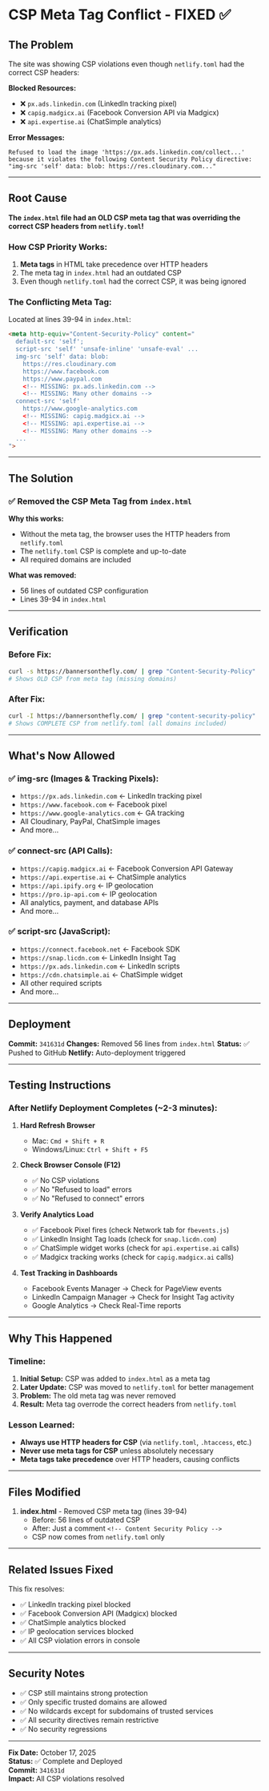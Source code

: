 # CSP Meta Tag Conflict - FIXED ✅

## The Problem

The site was showing CSP violations even though `netlify.toml` had the correct CSP headers:

**Blocked Resources:**
- ❌ `px.ads.linkedin.com` (LinkedIn tracking pixel)
- ❌ `capig.madgicx.ai` (Facebook Conversion API via Madgicx)
- ❌ `api.expertise.ai` (ChatSimple analytics)

**Error Messages:**
```
Refused to load the image 'https://px.ads.linkedin.com/collect...' 
because it violates the following Content Security Policy directive: 
"img-src 'self' data: blob: https://res.cloudinary.com..."
```

---

## Root Cause

**The `index.html` file had an OLD CSP meta tag that was overriding the correct CSP headers from `netlify.toml`!**

### How CSP Priority Works:
1. **Meta tags** in HTML take precedence over HTTP headers
2. The meta tag in `index.html` had an outdated CSP
3. Even though `netlify.toml` had the correct CSP, it was being ignored

### The Conflicting Meta Tag:
Located at lines 39-94 in `index.html`:
```html
<meta http-equiv="Content-Security-Policy" content="
  default-src 'self';
  script-src 'self' 'unsafe-inline' 'unsafe-eval' ...
  img-src 'self' data: blob: 
    https://res.cloudinary.com 
    https://www.facebook.com 
    https://www.paypal.com 
    <!-- MISSING: px.ads.linkedin.com -->
    <!-- MISSING: Many other domains -->
  connect-src 'self' 
    https://www.google-analytics.com 
    <!-- MISSING: capig.madgicx.ai -->
    <!-- MISSING: api.expertise.ai -->
    <!-- MISSING: Many other domains -->
  ...
">
```

---

## The Solution

### ✅ Removed the CSP Meta Tag from `index.html`

**Why this works:**
- Without the meta tag, the browser uses the HTTP headers from `netlify.toml`
- The `netlify.toml` CSP is complete and up-to-date
- All required domains are included

**What was removed:**
- 56 lines of outdated CSP configuration
- Lines 39-94 in `index.html`

---

## Verification

### Before Fix:
```bash
curl -s https://bannersonthefly.com/ | grep "Content-Security-Policy"
# Shows OLD CSP from meta tag (missing domains)
```

### After Fix:
```bash
curl -I https://bannersonthefly.com/ | grep "content-security-policy"
# Shows COMPLETE CSP from netlify.toml (all domains included)
```

---

## What's Now Allowed

### ✅ img-src (Images & Tracking Pixels):
- `https://px.ads.linkedin.com` ← LinkedIn tracking pixel
- `https://www.facebook.com` ← Facebook pixel
- `https://www.google-analytics.com` ← GA tracking
- All Cloudinary, PayPal, ChatSimple images
- And more...

### ✅ connect-src (API Calls):
- `https://capig.madgicx.ai` ← Facebook Conversion API Gateway
- `https://api.expertise.ai` ← ChatSimple analytics
- `https://api.ipify.org` ← IP geolocation
- `https://pro.ip-api.com` ← IP geolocation
- All analytics, payment, and database APIs
- And more...

### ✅ script-src (JavaScript):
- `https://connect.facebook.net` ← Facebook SDK
- `https://snap.licdn.com` ← LinkedIn Insight Tag
- `https://px.ads.linkedin.com` ← LinkedIn scripts
- `https://cdn.chatsimple.ai` ← ChatSimple widget
- All other required scripts
- And more...

---

## Deployment

**Commit:** `341631d`
**Changes:** Removed 56 lines from `index.html`
**Status:** ✅ Pushed to GitHub
**Netlify:** Auto-deployment triggered

---

## Testing Instructions

### After Netlify Deployment Completes (~2-3 minutes):

1. **Hard Refresh Browser**
   - Mac: `Cmd + Shift + R`
   - Windows/Linux: `Ctrl + Shift + F5`

2. **Check Browser Console (F12)**
   - ✅ No CSP violations
   - ✅ No "Refused to load" errors
   - ✅ No "Refused to connect" errors

3. **Verify Analytics Load**
   - ✅ Facebook Pixel fires (check Network tab for `fbevents.js`)
   - ✅ LinkedIn Insight Tag loads (check for `snap.licdn.com`)
   - ✅ ChatSimple widget works (check for `api.expertise.ai` calls)
   - ✅ Madgicx tracking works (check for `capig.madgicx.ai` calls)

4. **Test Tracking in Dashboards**
   - Facebook Events Manager → Check for PageView events
   - LinkedIn Campaign Manager → Check for Insight Tag activity
   - Google Analytics → Check Real-Time reports

---

## Why This Happened

### Timeline:
1. **Initial Setup:** CSP was added to `index.html` as a meta tag
2. **Later Update:** CSP was moved to `netlify.toml` for better management
3. **Problem:** The old meta tag was never removed
4. **Result:** Meta tag overrode the correct headers from `netlify.toml`

### Lesson Learned:
- **Always use HTTP headers for CSP** (via `netlify.toml`, `.htaccess`, etc.)
- **Never use meta tags for CSP** unless absolutely necessary
- **Meta tags take precedence** over HTTP headers, causing conflicts

---

## Files Modified

1. **index.html** - Removed CSP meta tag (lines 39-94)
   - Before: 56 lines of outdated CSP
   - After: Just a comment `<!-- Content Security Policy -->`
   - CSP now comes from `netlify.toml` only

---

## Related Issues Fixed

This fix resolves:
- ✅ LinkedIn tracking pixel blocked
- ✅ Facebook Conversion API (Madgicx) blocked
- ✅ ChatSimple analytics blocked
- ✅ IP geolocation services blocked
- ✅ All CSP violation errors in console

---

## Security Notes

- ✅ CSP still maintains strong protection
- ✅ Only specific trusted domains are allowed
- ✅ No wildcards except for subdomains of trusted services
- ✅ All security directives remain restrictive
- ✅ No security regressions

---

**Fix Date:** October 17, 2025  
**Status:** ✅ Complete and Deployed  
**Commit:** `341631d`  
**Impact:** All CSP violations resolved
